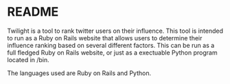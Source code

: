 README
======
Twilight is a tool to rank twitter users on their influence. This tool is
intended to run as a Ruby on Rails website that allows users to determine their
influence ranking based on several different factors. This can be run as a full
fledged Ruby on Rails website, or just as a exectuable Python program located
in /bin.

The languages used are Ruby on Rails and Python.
